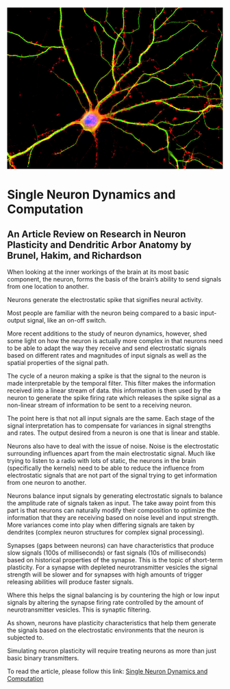 ![alt text](Assets/neuron-1-8ec0bee97f717d2a483d14effce98e1156028b7e-s800-c85.jpg)



# Single Neuron Dynamics and Computation
## An Article Review on Research in Neuron Plasticity and Dendritic Arbor Anatomy by Brunel, Hakim, and Richardson

When looking at the inner workings of the brain at its most basic component, the neuron, forms the basis of the brain’s ability to send signals from one location to another.

Neurons generate the electrostatic spike that signifies neural activity.

Most people are familiar with the neuron being compared to a basic input-output signal, like an on-off switch.

More recent additions to the study of neuron dynamics, however, shed some light on how the neuron is actually more complex in that neurons need to be able to adapt the way they receive and send electrostatic signals based on different rates and magnitudes of input signals as well as the spatial properties of the signal path.

The cycle of a neuron making a spike is that the signal to the neuron is made interpretable by the temporal filter. This filter makes the information received into a linear stream of data. this information is then used by the neuron to generate the spike firing rate which releases the spike signal as a non-linear stream of information to be sent to a receiving neuron.

The point here is that not all input signals are the same. Each stage of the signal interpretation has to compensate for variances in signal strengths and rates. The output desired from a neuron is one that is linear and stable.

Neurons also have to deal with the issue of noise. Noise is the electrostatic surrounding influences apart from the main electrostatic signal. Much like trying to listen to a radio with lots of static, the neurons in the brain (specifically the kernels) need to be able to reduce the influence from electrostatic signals that are not part of the signal trying to get information from one neuron to another.

Neurons balance input signals by generating electrostatic signals to balance the amplitude rate of signals taken as input. The take away point from this part is that neurons can naturally modify their composition to optimize the information that they are receiving based on noise level and input strength. More variances come into play when differing signals are taken by dendrites (complex neuron structures for complex signal processing).

Synapses (gaps between neurons) can have characteristics that produce slow signals (100s of milliseconds) or fast signals (10s of milliseconds) based on historical properties of the synapse. This is the topic of short-term plasticity. For a synapse with depleted neurotransmitter vesicles the signal strength will be slower and for synapses with high amounts of trigger releasing abilities will produce faster signals.

Where this helps the signal balancing is by countering the high or low input signals by altering the synapse firing rate controlled by the amount of neurotransmitter vesicles. This is synaptic filtering.

As shown, neurons have plasticity characteristics that help them generate the signals based on the electrostatic environments that the neuron is subjected to.

Simulating neuron plasticity will require treating neurons as more than just basic binary transmitters.

To read the article, please follow this link: [Single Neuron Dynamics and Computation](http://www.lps.ens.fr/~hakim/14coin.pdf)
